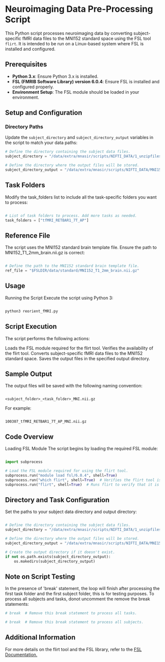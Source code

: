 # Neuroimaging Data Pre-Processing Script

This Python script processes neuroimaging data by converting subject-specific fMRI data files to the MNI152 standard space using the FSL tool `flirt`. It is intended to be run on a Linux-based system where FSL is installed and configured.

## Prerequisites

- **Python 3.x**: Ensure Python 3.x is installed.
- **FSL (FMRIB Software Library) version 6.0.4**: Ensure FSL is installed and configured properly.
- **Environment Setup**: The FSL module should be loaded in your environment.

## Setup and Configuration

### Directory Paths

Update the `subject_directory` and `subject_directory_output` variables in the script to match your data paths:

```python
# Define the directory containing the subject data files.
subject_directory = "/data/extra/mnasir/scripts/NIFTI_DATA/1_unzipfiles_NIFT"

# Define the directory where the output files will be stored.
subject_directory_output = "/data/extra/mnasir/scripts/NIFTI_DATA/MNI152_NIFT"
```

## Task Folders
Modify the task_folders list to include all the task-specific folders you want to process:

``` python

# List of task folders to process. Add more tasks as needed.
task_folders = ["tfMRI_RETBAR1_7T_AP"]
```
## Reference File
The script uses the MNI152 standard brain template file. Ensure the path to MNI152_T1_2mm_brain.nii.gz is correct:

``` python

# Define the path to the MNI152 standard brain template file.
ref_file = "$FSLDIR/data/standard/MNI152_T1_2mm_brain.nii.gz"
```
## Usage
Running the Script
Execute the script using Python 3:

``` bash

python3 reorient_fMRI.py
```
## Script Execution
The script performs the following actions:

Loads the FSL module required for the flirt tool.
Verifies the availability of the flirt tool.
Converts subject-specific fMRI data files to the MNI152 standard space.
Saves the output files in the specified output directory.
## Sample Output
The output files will be saved with the following naming convention:

``` plaintext

<subject_folder>_<task_folder>_MNI.nii.gz
```
For example:

``` plaintext

100307_tfMRI_RETBAR1_7T_AP_MNI.nii.gz
```
## Code Overview
Loading FSL Module
The script begins by loading the required FSL module:

``` python

import subprocess

# Load the FSL module required for using the flirt tool.
subprocess.run("module load fsl/6.0.4", shell=True)
subprocess.run("which flirt", shell=True)  # Verifies the flirt tool is available.
subprocess.run("flirt", shell=True)  # Runs flirt to verify that it is properly loaded.
```
## Directory and Task Configuration
Set the paths to your subject data directory and output directory:

``` python

# Define the directory containing the subject data files.
subject_directory = "/data/extra/mnasir/scripts/NIFTI_DATA/1_unzipfiles_NIFT"

# Define the directory where the output files will be stored.
subject_directory_output = "/data/extra/mnasir/scripts/NIFTI_DATA/MNI152_NIFT"

# Create the output directory if it doesn't exist.
if not os.path.exists(subject_directory_output):
    os.makedirs(subject_directory_output)
```

## Note on Script Testing
In the presence of 'break' statement, the loop will finish after processing the first task folder and the first subject folder, this is for testing purposes. To process all subjects and tasks, donot uncomment the remove the break statements:

``` python
# break  # Remove this break statement to process all tasks.

# break  # Remove this break statement to process all subjects.
```

## Additional Information
For more details on the flirt tool and the FSL library, refer to the [FSL Documentation.](https://fsl.fmrib.ox.ac.uk/fsl/docs/#/install/index)


